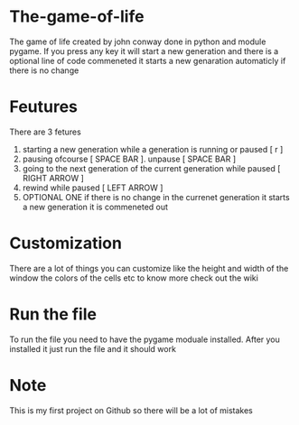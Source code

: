 # The-game-of-life
The game of life created by john conway done in python and module pygame. If you press any key it will start a new generation and there is a optional line of code commeneted it starts a new genaration automaticly if there is no change 

# Feutures
There are 3 fetures
1) starting a new generation while a generation is running or paused [ r ]
2) pausing ofcourse [ SPACE BAR ]. unpause [ SPACE BAR ] 
3) going to the next generation of the current generation while paused [ RIGHT ARROW ]
4) rewind while paused [ LEFT ARROW ]
5) OPTIONAL ONE if there is no change in the currenet generation it starts a new generation it is commeneted out

# Customization
There are a lot of things you can customize like the height and width of the window the colors of the cells etc to know more check out the wiki

# Run the file
To run the file you need to have the pygame moduale installed. After you installed it just run the file and it should work 

# Note 
This is my first project on Github so there will be a lot of mistakes 

